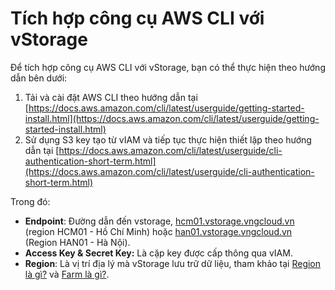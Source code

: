 # Tích hợp công cụ AWS CLI với vStorage

Để tích hợp công cụ AWS CLI với vStorage, bạn có thể thực hiện theo hướng dẫn bên dưới:&#x20;

1. Tải và cài đặt AWS CLI theo hướng dẫn tại [https://docs.aws.amazon.com/cli/latest/userguide/getting-started-install.html](https://docs.aws.amazon.com/cli/latest/userguide/getting-started-install.html)
2. Sử dụng S3 key tạo từ vIAM và tiếp tục thực hiện thiết lập theo hướng dẫn tại [https://docs.aws.amazon.com/cli/latest/userguide/cli-authentication-short-term.html](https://docs.aws.amazon.com/cli/latest/userguide/cli-authentication-short-term.html)

Trong đó:&#x20;

* **Endpoint**: Đường dẫn đến vstorage, [hcm01.vstorage.vngcloud.vn](http://hcm01.vstorage.vngcloud.vn/) (region HCM01 - Hồ Chí Minh) hoặc [han01.vstorage.vngcloud.vn](http://han01.vstorage.vngcloud.vn/) (Region HAN01 - Hà Nội).
* **Access Key & Secret Key:** Là cặp key được cấp thông qua vIAM.
* **Region**: Là vị trí địa lý mà vStorage lưu trữ dữ liệu, tham khảo tại [Region là gì?](https://docs.vngcloud.vn/pages/viewpage.action?pageId=59804723) và [Farm là gì?](https://docs.vngcloud.vn/pages/viewpage.action?pageId=59804728).
